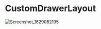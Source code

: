 # CustomDrawerLayout
![Screenshot_1629082195](https://user-images.githubusercontent.com/74593517/129505066-bd8a1bc7-fb37-4e54-aa03-54db28d7ec30.png)
